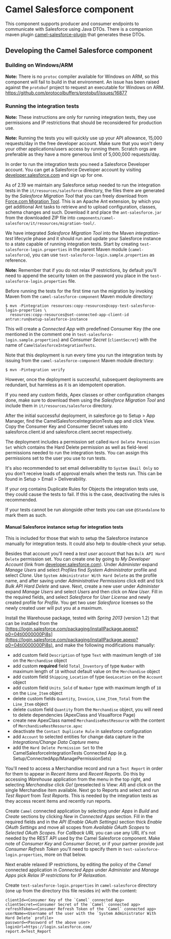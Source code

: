 # Camel Salesforce component #

This component supports producer and consumer endpoints to communicate with Salesforce using Java DTOs. 
There is a companion maven plugin [camel-salesforce-plugin](https://github.com/apache/camel/tree/main/components/camel-salesforce/camel-salesforce-maven-plugin) that generates these DTOs.

## Developing the Camel Salesforce component

### Building on Windows/ARM

**Note:** There is no `protoc` compiler available for Windows on ARM, so this component will fail to build in that environment. An issue has been raised against the `protobuf` project to request an executable for Windows on ARM. https://github.com/protocolbuffers/protobuf/issues/16877

### Running the integration tests

**Note:** These instructions are only for running integration tests, they use permissions and IP restrictions that should be reconsidered for production use. 

**Note:** Running the tests you will quickly use up your API allowance, 15,000 requests/day in the free developer account. Make sure that you won't deny your other applications/users access by running them. Scratch orgs are preferable as they have a more generous limit of 5,000,000 requests/day.

In order to run the integration tests you need a Salesforce Developer account. You can get a Salesforce Developer account by visiting [developer.salesforce.com](https://developer.salesforce.com/) and sign up for one.

As of 2.19 we maintain any Salesforce setup needed to run the integration tests in the `it/resources/salesforce` directory, the files there are generated by the _Salesforce Migration Tool_ that you can freely download from [Force.com Migration Tool](https://developer.salesforce.com/page/Force.com_Migration_Tool). This is an Apache Ant extension, by which you get additional Ant tasks to retrieve and to upload configuration, classes, schema changes and such. Download it and place the `ant-salesforce.jar` from the downloaded ZIP file into `components/camel-salesforce/it/resources/migration-tool/`.

We have integrated _Salesforce Migration Tool_ into the Maven _integration-test_ lifecycle phase and it should run and update your Salesforce instance to a state capable of running integration tests. Start by creating `test-salesforce-login.properties` in the parent Maven module (`camel-salesforce`), you can use `test-salesforce-login.sample.properties` as reference.

**Note:** Remember that if you do not relax IP restrictions, by default you'll need to append the security token on the password you place in the `test-salesforce-login.properties` file.

Before running the tests for the first time run the migration by invoking Maven from the `camel-salesforce-component` Maven module directory:

    $ mvn -Pintegration resources:copy-resources@copy-test-salesforce-login-properties \
      resources:copy-resources@set-connected-app-client-id antrun:run@setup-salesforce-instance

This will create a _Connected App_ with predefined Consumer Key (the one mentioned in the comment one in `test-salesforce-login.sample.properties`) and _Consumer Secret_ (`clientSecret`) with the name of `CamelSalesforceIntegrationTests`.

Note that this deployment is run every time you run the integration tests by issuing from the `camel-salesforce-component` Maven module directory:

    $ mvn -Pintegration verify
                                                     
However, once the deployment is successful, subsequent deployments are redundant, but harmless as it is an idempotent operation.

If you need any custom fields, Apex classes or other configuration changes done, make sure to download them using the _Salesforce Migration Tool_ and include them in `it/resources/salesforce` directory.

After the initial successful deployment, in salesforce go to Setup > App Manager, find the CamelSalesforceIntegrationTests app and click View. Copy the Consumer Key and Consumer Secret values into salesforce.client.id and salesforce.client.secret respectively.

The deployment includes a permission set called `Hard Delete Permission Set` which contains the Hard Delete
permission as well as field-level permissions needed to run the integration tests. You can assign this 
permissions set to the user you use to run tests.

It's also recommended to set email deliverability to `System Email Only` so you don't receive loads of approval emails when the tests run. This can be found in Setup > Email > Deliverability. 

If your org contains Duplicate Rules for Objects the integration tests use, they could cause the tests to fail. If this is the case, deactivating the rules is recommended. 

If your tests cannot be run alongside other tests you can use `@Standalone` to mark them as such.

#### Manual Salesforce instance setup for integration tests

This is included for those that wish to setup the Salesforce instance manually for integration tests. It could also help to double-check your setup.

Besides that account you'll need a _test user_ account that has `Bulk API Hard Delete` permission set. You can create one by going to _My Developer Account_ (link from [developer.salesforce.com](https://login.salesforce.com/?lt=de)). Under _Administer_ expand _Manage Users_  and select _Profiles_ find _System Administrator_ profile and select _Clone_. Use `System Administrator With Hard Delete` as the profile name, and after saving under _Administrative Permissions_ click edit and tick _Bulk API Hard Delete_ and save. Next, create a new user under _Administer_ expand _Manage Users_  and select _Users_ and then click on _New User_. Fill in the required fields, and select _Salesforce_ for _User License_ and newly created profile for _Profile_. You get two user _Salesforce_ licenses so the newly created user will put you at a maximum.

Install the Warehouse package, tested with _Spring 2013_ (version 1.2) that can be installed from the [https://login.salesforce.com/packaging/installPackage.apexp?p0=04ti0000000Pj8s](https://login.salesforce.com/packaging/installPackage.apexp?p0=04ti0000000Pj8s), and make the following modifications manually:
 - add custom field `Description` of type `Text` with maximum length of `100` on the `Merchandise` object
 - add custom **required** field `Total_Inventory` of type `Number` with maximum length of `18` without default value on the `Merchandise` object
 - add custom field `Shipping_Location` of type `GeoLocation` on the `Account` object
 - add custom field `Units_Sold` of `Number` type with maximum length of `18` on the `Line_Item` object
 - delete custom fields `Quantity`, `Invoice`, `Line_Item_Total` from the `Line_Item` object
 - delete custom field `Quantity` from the `Merchandise` object, you will need to delete dependencies (ApexClass and Visualforce Page)
 - create new ApexClass named `MerchandiseRestResource` with the content of `MerchandiseRestResource.apxc`
 - deactivate the `Contact Duplicate Rule` in salesforce configuration
 - add `Account` to selected entities for change data capture in the _Integrations/Change Data Capture_ menu
 - add the `Hard Delete Permission Set` to the CamelSalesforceIntegrationTests Connected App (e.g. Setup/ConnectedApp/ManagePermissionSets)

You'll need to access a Merchandise record and run a `Test Report` in order for them to appear in _Recent Items_ and _Recent Reports_. Do this by accessing _Warehouse_ application from the menu in the top right, and selecting _Merchandise_ click _Go!_ (preselected is View: _All_) and click on the single Merchandise item available. Next go to Reports and select and run _Test Report_ from _Test Reports_. This is needed by the integration tests as they access recent items and recently run reports.

Create `Camel` connected application by selecting under _Apps_ in _Build_ and _Create_ sections by clicking _New_ in _Connected Apps_ section. Fill in the required fields and in the _API (Enable OAuth Settings)_ section thick _Enable OAuth Settings_ and move all scopes from _Available OAuth Scopes_ to _Selected OAuth Scopes_. For _Callback URL_ you can use any URL it's not needed by the REST API used by the Camel Salesforce component. Make note of _Consumer Key_ and _Consumer Secret_, or if your partner provide just _Consumer Refresh Token_ you'll need to specify them in `test-salesforce-login.properties`,  more on that below.

Next enable relaxed IP restrictions, by editing the policy of the _Camel_ connected application in _Connected Apps_ under _Administer_ and _Manage Apps_ pick _Relax IP restrictions_ for _IP Relaxation_.  

Create `test-salesforce-login.properties` in `camel-salesforce` directory (one up from the directory this file resides in) with the content:

    clientId=<Consumer Key of the `Camel` connected App>
    clientSecret=<Consumer Secret of the `Camel` connected app>
    refreshToken=<Consumer Refresh Token of the `Camel` connected app>
    userName=<Username of the user with the `System Administrator With Hard Delete` profile>
    password=<Password of the above user>
    loginUrl=https://login.salesforce.com/
    report.0=Test_Report


